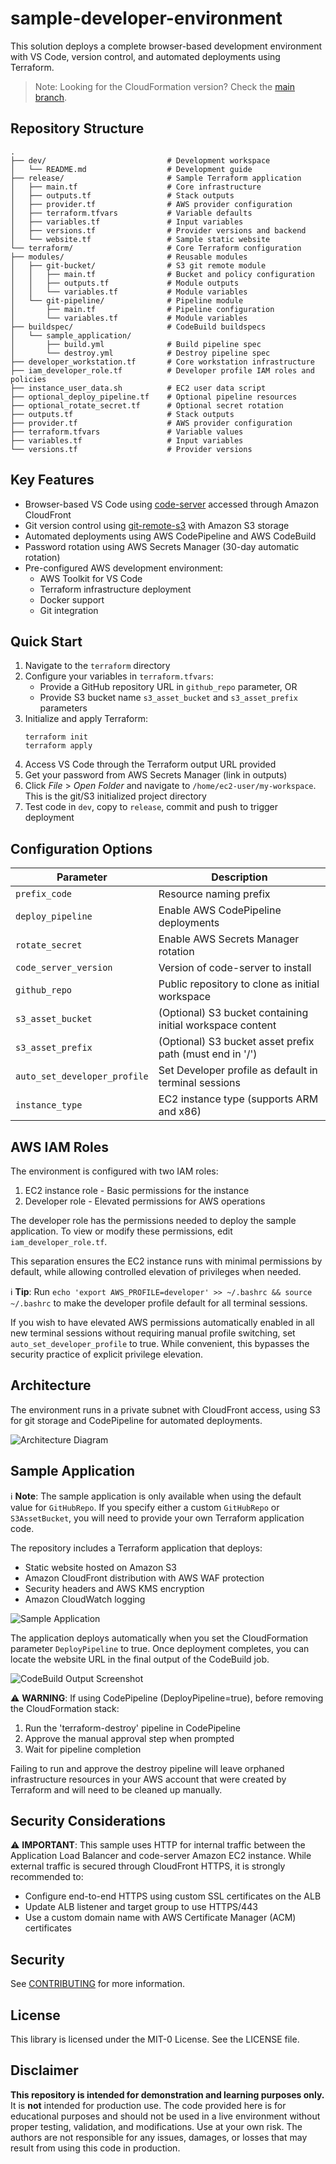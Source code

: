 # sample-developer-environment

This solution deploys a complete browser-based development environment with VS Code, version control, and automated deployments using Terraform.

> Note: Looking for the CloudFormation version? Check the [main branch](../../tree/main).

## Repository Structure

```
.
├── dev/                           # Development workspace
│   └── README.md                  # Development guide
├── release/                       # Sample Terraform application
│   ├── main.tf                    # Core infrastructure
│   ├── outputs.tf                 # Stack outputs
│   ├── provider.tf                # AWS provider configuration
│   ├── terraform.tfvars           # Variable defaults
│   ├── variables.tf               # Input variables
│   ├── versions.tf                # Provider versions and backend
│   └── website.tf                 # Sample static website
└── terraform/                     # Core Terraform configuration
├── modules/                       # Reusable modules
│   ├── git-bucket/                # S3 git remote module
│   │   ├── main.tf                # Bucket and policy configuration
│   │   ├── outputs.tf             # Module outputs
│   │   └── variables.tf           # Module variables
│   └── git-pipeline/              # Pipeline module
│       ├── main.tf                # Pipeline configuration
│       └── variables.tf           # Module variables
├── buildspec/                     # CodeBuild buildspecs
│   └── sample_application/
│       ├── build.yml              # Build pipeline spec
│       └── destroy.yml            # Destroy pipeline spec
├── developer_workstation.tf       # Core workstation infrastructure
├── iam_developer_role.tf          # Developer profile IAM roles and policies
├── instance_user_data.sh          # EC2 user data script
├── optional_deploy_pipeline.tf    # Optional pipeline resources
├── optional_rotate_secret.tf      # Optional secret rotation
├── outputs.tf                     # Stack outputs
├── provider.tf                    # AWS provider configuration
├── terraform.tfvars               # Variable values
├── variables.tf                   # Input variables
└── versions.tf                    # Provider versions
```

## Key Features

- Browser-based VS Code using [code-server](https://github.com/coder/code-server) accessed through Amazon CloudFront
- Git version control using [git-remote-s3](https://github.com/awslabs/git-remote-s3) with Amazon S3 storage
- Automated deployments using AWS CodePipeline and AWS CodeBuild
- Password rotation using AWS Secrets Manager (30-day automatic rotation)
- Pre-configured AWS development environment:
  - AWS Toolkit for VS Code
  - Terraform infrastructure deployment
  - Docker support
  - Git integration

## Quick Start

1. Navigate to the `terraform` directory
2. Configure your variables in `terraform.tfvars`:
   - Provide a GitHub repository URL in `github_repo` parameter, OR
   - Provide S3 bucket name `s3_asset_bucket` and `s3_asset_prefix` parameters
3. Initialize and apply Terraform:
    ```
    terraform init
    terraform apply
4. Access VS Code through the Terraform output URL provided
5. Get your password from AWS Secrets Manager (link in outputs)
6. Click *File* > *Open Folder* and navigate to `/home/ec2-user/my-workspace`. This is the git/S3 initialized project directory
7. Test code in `dev`, copy to `release`, commit and push to trigger deployment


## Configuration Options

| Parameter | Description |
|-----------|-------------|
| `prefix_code` | Resource naming prefix |
| `deploy_pipeline` | Enable AWS CodePipeline deployments |
| `rotate_secret` | Enable AWS Secrets Manager rotation |
| `code_server_version` | Version of code-server to install |
| `github_repo` | Public repository to clone as initial workspace |
| `s3_asset_bucket` | (Optional) S3 bucket containing initial workspace content |
| `s3_asset_prefix` | (Optional) S3 bucket asset prefix path (must end in '/') |
| `auto_set_developer_profile` | Set Developer profile as default in terminal sessions |
| `instance_type` | EC2 instance type (supports ARM and x86) | false |

## AWS IAM Roles

The environment is configured with two IAM roles:
1. EC2 instance role - Basic permissions for the instance
2. Developer role - Elevated permissions for AWS operations

The developer role has the permissions needed to deploy the sample application. To view or modify these permissions, edit `iam_developer_role.tf`.

This separation ensures the EC2 instance runs with minimal permissions by default, while allowing controlled elevation of privileges when needed.

ℹ️ **Tip**: Run `echo 'export AWS_PROFILE=developer' >> ~/.bashrc && source ~/.bashrc` to make the developer profile default for all terminal sessions.

If you wish to have elevated AWS permissions automatically enabled in all new terminal sessions without requiring manual profile switching, set `auto_set_developer_profile` to true. While convenient, this bypasses the security practice of explicit privilege elevation.

## Architecture

The environment runs in a private subnet with CloudFront access, using S3 for git storage and CodePipeline for automated deployments.

![Architecture Diagram](img/architecture.png)

## Sample Application

ℹ️ **Note**: The sample application is only available when using the default value for `GitHubRepo`. If you specify either a custom `GitHubRepo` or `S3AssetBucket`, you will need to provide your own Terraform application code.

The repository includes a Terraform application that deploys:
- Static website hosted on Amazon S3
- Amazon CloudFront distribution with AWS WAF protection
- Security headers and AWS KMS encryption
- Amazon CloudWatch logging

![Sample Application](img/sampleapplication.png)

The application deploys automatically when you set the CloudFormation parameter `DeployPipeline` to true. Once deployment completes, you can locate the website URL in the final output of the CodeBuild job.

![CodeBuild Output Screenshot](img/codebuildoutput.png)

⚠️ **WARNING**: If using CodePipeline (DeployPipeline=true), before removing the CloudFormation stack:
1. Run the 'terraform-destroy' pipeline in CodePipeline
2. Approve the manual approval step when prompted
3. Wait for pipeline completion

Failing to run and approve the destroy pipeline will leave orphaned infrastructure resources in your AWS account that were created by Terraform and will need to be cleaned up manually.

## Security Considerations

⚠️ **IMPORTANT**: This sample uses HTTP for internal traffic between the Application Load Balancer and code-server Amazon EC2 instance. While external traffic is secured through CloudFront HTTPS, it is strongly recommended to:
- Configure end-to-end HTTPS using custom SSL certificates on the ALB
- Update ALB listener and target group to use HTTPS/443
- Use a custom domain name with AWS Certificate Manager (ACM) certificates

## Security

See [CONTRIBUTING](CONTRIBUTING.md#security-issue-notifications) for more information.

## License

This library is licensed under the MIT-0 License. See the LICENSE file.

## Disclaimer

**This repository is intended for demonstration and learning purposes only.**
It is **not** intended for production use. The code provided here is for educational purposes and should not be used in a live environment without proper testing, validation, and modifications.
Use at your own risk. The authors are not responsible for any issues, damages, or losses that may result from using this code in production.